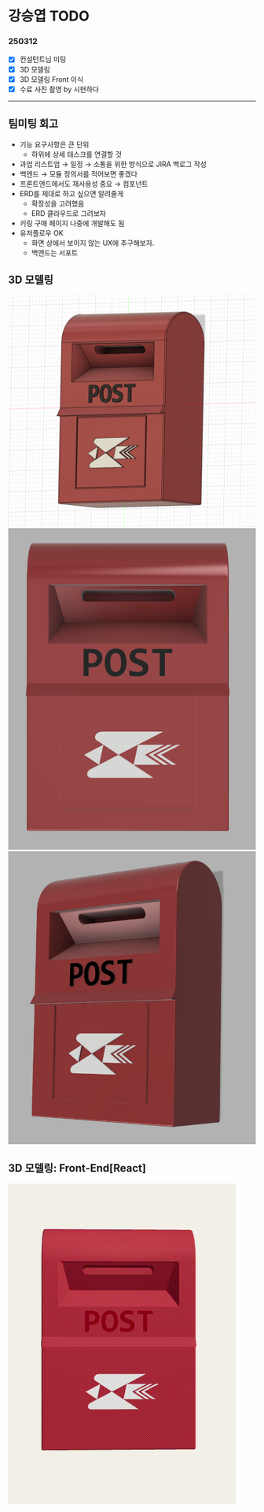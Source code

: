 # 강승엽 TODO

### 250312

- [x] 컨설턴트님 미팅
- [x] 3D 모델링
- [x] 3D 모델링 Front 이식
- [x] 수료 사진 촬영 by 시현하다

---

## 팀미팅 회고

- 기능 요구사항은 큰 단위
  - 하위에 상세 태스크를 연결할 것
- 과업 리스트업 → 일정 → 소통을 위한 방식으로 JIRA 백로그 작성
- 백엔드 → 모듈 정의서를 적어보면 좋겠다
- 프론트엔드에서도 재사용성 중요 → 컴포넌트
- ERD를 제대로 하고 싶으면 알려줄게
  - 확장성을 고려했음
  - ERD 클라우드로 그려보자
- 키링 구매 페이지 나중에 개발해도 됨
- 유저플로우 OK
  - 화면 상에서 보이지 않는 UX에 추구해보자.
  - 백엔드는 서포트

## 3D 모델링

![3D 모델링 - fusion360](/img/postbox.png)
![3D 모델링 - render - front](/img/post_front.png)
![3D 모델링 - render - right](/img/post_right.png)

## 3D 모델링: Front-End[React]

![3D turn](/img/post_turn.gif)

